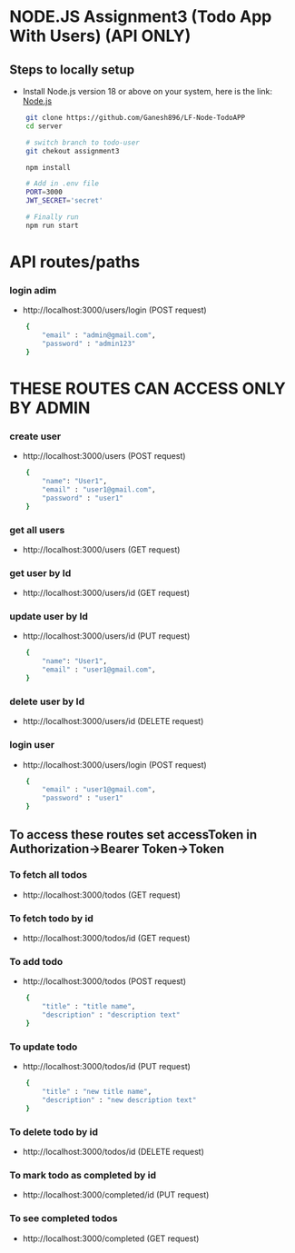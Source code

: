 # NODE.JS Assignment3 (Todo App With Users) (API ONLY)

## Steps to locally setup

-   Install Node.js version 18 or above on your system, here is the link: [Node.js](https://nodejs.org/en)

```sh
    git clone https://github.com/Ganesh896/LF-Node-TodoAPP
    cd server

    # switch branch to todo-user
    git chekout assignment3

    npm install

    # Add in .env file
    PORT=3000
    JWT_SECRET='secret'

    # Finally run
    npm run start
```

# API routes/paths

### login adim
-   http://localhost:3000/users/login (POST request)

```sh
    {
        "email" : "admin@gmail.com",
        "password" : "admin123"
    }
```

# THESE ROUTES CAN ACCESS ONLY BY ADMIN

### create user
-   http://localhost:3000/users (POST request)

```sh
    {
        "name": "User1",
        "email" : "user1@gmail.com",
        "password" : "user1"
    }
```

### get all users
-   http://localhost:3000/users (GET request)

### get user by Id
-   http://localhost:3000/users/id (GET request)

### update user by Id
-   http://localhost:3000/users/id (PUT request)
```sh
    {
        "name": "User1",
        "email" : "user1@gmail.com",
    }
```

### delete user by Id
-   http://localhost:3000/users/id (DELETE request)

### login user
-   http://localhost:3000/users/login (POST request)

```sh
    {
        "email" : "user1@gmail.com",
        "password" : "user1"
    }
```

## To access these routes set accessToken in Authorization->Bearer Token->Token

### To fetch all todos
-   http://localhost:3000/todos (GET request)

### To fetch todo by id
-   http://localhost:3000/todos/id (GET request)

### To add todo
-   http://localhost:3000/todos (POST request)

```sh
    {
        "title" : "title name",
        "description" : "description text"
    }
```

### To update todo
-   http://localhost:3000/todos/id (PUT request)

```sh
    {
        "title" : "new title name",
        "description" : "new description text"
    }
```

### To delete todo by id
-   http://localhost:3000/todos/id (DELETE request)

### To mark todo as completed by id
-   http://localhost:3000/completed/id (PUT request)

### To see completed todos
-   http://localhost:3000/completed (GET request)
